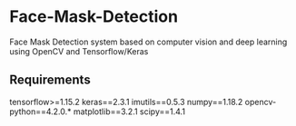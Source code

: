 # Face-Mask-Detection
Face Mask Detection system based on computer vision and deep learning using OpenCV and Tensorflow/Keras

## Requirements
tensorflow>=1.15.2
keras==2.3.1
imutils==0.5.3
numpy==1.18.2
opencv-python==4.2.0.*
matplotlib==3.2.1
scipy==1.4.1
